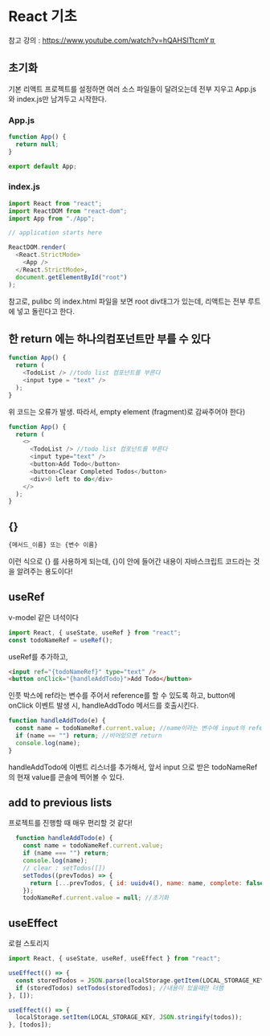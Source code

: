 # React 기초

참고 강의 : https://www.youtube.com/watch?v=hQAHSlTtcmYㅍ

## 초기화

기본 리액트 프로젝트를 설정하면 여러 소스 파일들이 달려오는데 전부 지우고 App.js와 index.js만 남겨두고 시작한다.

### App.js

```js
function App() {
  return null;
}

export default App;
```

### index.js

```js
import React from "react";
import ReactDOM from "react-dom";
import App from "./App";

// application starts here

ReactDOM.render(
  <React.StrictMode>
    <App />
  </React.StrictMode>,
  document.getElementById("root")
);
```

참고로, pulibc 의 index.html 파일을 보면 root div태그가 있는데, 리액트는 전부 루트에 넣고 돌린다고 한다.

## 한 return 에는 하나의컴포넌트만 부를 수 있다

```js
function App() {
  return (
    <TodoList /> //todo list 컴포넌트를 부른다
    <input type = "text" />
  );
}
```

위 코드는 오류가 발생.
따라서, empty element (fragment)로 감싸주어야 한다)

```js
function App() {
  return (
    <>
      <TodoList /> //todo list 컴포넌트를 부른다
      <input type="text" />
      <button>Add Todo</button>
      <button>Clear Completed Todos</button>
      <div>0 left to do</div>
    </>
  );
}
```

## {}

```js
{메서드_이름} 또는 {변수 이름}
```

이런 식으로 {} 를 사용하게 되는데, {}이 안에 들어간 내용이 자바스크립트 코드라는 것을 알려주는 용도이다!

## useRef

v-model 같은 녀석이다

```js
import React, { useState, useRef } from "react";
const todoNameRef = useRef();
```

useRef를 추가하고,

```html
<input ref="{todoNameRef}" type="text" />
<button onClick="{handleAddTodo}">Add Todo</button>
```

인풋 박스에 ref라는 변수를 주어서 reference를 할 수 있도록 하고,
button에 onClick 이벤트 발생 시, handleAddTodo 메서드를 호출시킨다.

```js
function handleAddTodo(e) {
  const name = todoNameRef.current.value; //name이라는 변수에 input의 reference내용의  현재 value를 가져온다
  if (name == "") return; //비어있으면 return
  console.log(name);
}
```

handleAddTodo에 이벤트 리스너를 추가해서, 앞서 input 으로 받은 todoNameRef 의 현재 value를 콘솔에 찍어볼 수 있다.

## add to previous lists

프로젝트를 진행할 때 매우 편리할 것 같다!

```js
  function handleAddTodo(e) {
    const name = todoNameRef.current.value;
    if (name === "") return;
    console.log(name);
    // clear : setTodos([])
    setTodos((prevTodos) => {
      return [...prevTodos, { id: uuidv4(), name: name, complete: false }]; //prev 멋져..!
    });
    todoNameRef.current.value = null; //초기화
```

## useEffect

로컬 스토리지

```js
import React, { useState, useRef, useEffect } from "react";

useEffect(() => {
  const storedTodos = JSON.parse(localStorage.getItem(LOCAL_STORAGE_KEY));
  if (storedTodos) setTodos(storedTodos); //내용이 있을때만 더햄
}, []);

useEffect(() => {
  localStorage.setItem(LOCAL_STORAGE_KEY, JSON.stringify(todos));
}, [todos]);
```
